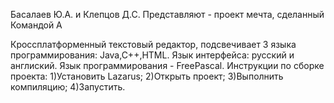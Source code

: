 Басалаев Ю.А. и Клепцов Д.С.
Представляют - проект мечта, сделанный Командой А 

Кроссплатформенный текстовый редактор, подсвечивает 3 языка программирования: Java,C++,HTML. Язык интерфейса: русский и англиский.
Язык программирования - FreePascal.
Инструкции по сборке проекта:
1)Установить Lazarus;
2)Открыть проект;
3)Выполнить компиляцию;
4)Запустить.
